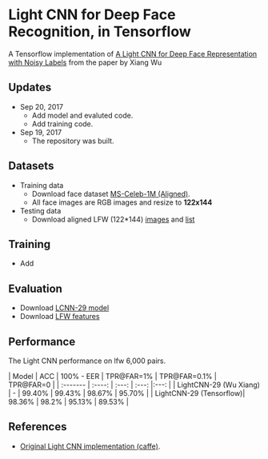 #  Light CNN for Deep Face Recognition, in Tensorflow
A Tensorflow implementation of [A Light CNN for Deep Face Representation with Noisy Labels](https://arxiv.org/abs/1511.02683) from the paper by Xiang Wu 

## Updates
- Sep 20, 2017
	- Add model and evaluted code.
	- Add training code.
- Sep 19, 2017
	- The repository was built.


## Datasets
- Training data
	- Download face dataset [MS-Celeb-1M (Aligned)](http://www.msceleb.org/download/aligned).
	- All face images are RGB images and resize to **122x144** 
- Testing data
	- Download aligned LFW (122*144) [images](https://1drv.ms/u/s!AleP5K29t5x7ge88rngfpitnvpkZbw) and [list](https://1drv.ms/t/s!AleP5K29t5x7ge9DV6jfHo392ONwCA)

## Training 
- Add

## Evaluation
- Download [LCNN-29 model](https://1drv.ms/f/s!AleP5K29t5x7ge89GqB3Ue_Pe5rN3A)
- Download [LFW features](https://1drv.ms/u/s!AleP5K29t5x7ge9ElofW_tDzxCq5sw)

## Performance
The Light CNN performance on lfw 6,000 pairs.   

|   Model | ACC | 100% - EER | TPR@FAR=1% | TPR@FAR=0.1% | TPR@FAR=0 | 
| :------- | :----: | :---: | :---: |:---: | 
| LightCNN-29 (Wu Xiang) |   -	| 99.40% |    99.43%    |    98.67%  |    95.70%  | 
| LightCNN-29 (Tensorflow)| 98.36% | 98.2% | 95.13% | 89.53% |


## References
- [Original Light CNN implementation (caffe)](https://github.com/AlfredXiangWu/face_verification_experiment).

